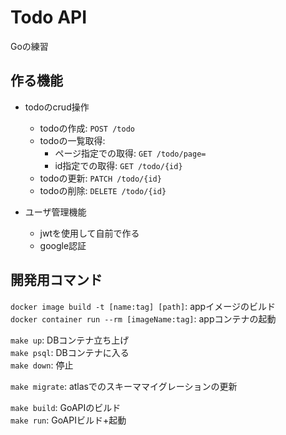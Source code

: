 # Todo API
 Goの練習

## 作る機能
- todoのcrud操作
  - todoの作成: `POST /todo`
  - todoの一覧取得: 
    - ページ指定での取得: `GET /todo/page=`
    - id指定での取得: `GET /todo/{id}`
  - todoの更新: `PATCH /todo/{id}`
  - todoの削除: `DELETE /todo/{id}`

- ユーザ管理機能
  - jwtを使用して自前で作る
  - google認証

## 開発用コマンド
`docker image build -t [name:tag] [path]`: appイメージのビルド  
`docker container run --rm [imageName:tag]`: appコンテナの起動

`make up`: DBコンテナ立ち上げ  
`make psql`: DBコンテナに入る  
`make down`: 停止

`make migrate`: atlasでのスキーママイグレーションの更新  

`make build`: GoAPIのビルド  
`make run`: GoAPIビルド+起動

